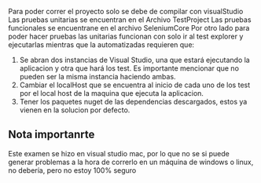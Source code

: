 Para poder correr el proyecto solo se debe de compilar con visualStudio
Las pruebas unitarias se encuentran en el Archivo TestProject
Las pruebas funcionales se encuentrane en el archivo SeleniumCore
Por otro lado para poder hacer pruebas las unitarias funcionan con solo ir al test explorer y ejecutarlas mientras
que la automatizadas requieren que:
1. Se abran dos instancias de Visual Studio, una que estará ejecutando la aplicacion y otra que hará los test. Es importante mencionar que no pueden ser la misma instancia haciendo ambas. 
2. Cambiar el localHost que se encuentra al inicio de cada uno de los test por el local host de la maquina que ejecuta la aplicacion.
3. Tener los paquetes nuget de las dependencias descargados, estos ya vienen en la solucion por defecto.


## Nota importanrte
Este examen se hizo en visual studio mac, por lo que no se si puede generar problemas a la hora de correrlo en un máquina de windows o linux, no debería, pero no estoy 100% seguro

